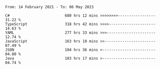 <!-- [![Top Langs](https://github-readme-stats.vercel.app/api/top-langs/?username=thititongumpun&layout=compact&langs_count=7&theme=prussian)](https://github.com/thititongumpun)
[![Anurag's GitHub stats](https://github-readme-stats.vercel.app/api?username=thititongumpun&hide=stars&show_icons=true&theme=prussian)](https://github.com/thititongumpun) -->

<!--START_SECTION:waka-->

```text
From: 14 February 2021 - To: 06 May 2023

C#                         680 hrs 12 mins >>>>>>>>-----------------   31.22 %
TypeScript                 318 hrs 42 mins >>>>---------------------   14.63 %
YAML                       277 hrs 33 mins >>>----------------------   12.74 %
JavaScript                 163 hrs 10 mins >>-----------------------   07.49 %
JSON                       104 hrs 36 mins >------------------------   04.80 %
Java                       103 hrs 17 mins >------------------------   04.74 %
```

<!--END_SECTION:waka-->
